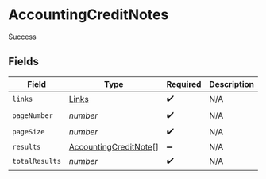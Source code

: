 # AccountingCreditNotes

Success


## Fields

| Field                                                                 | Type                                                                  | Required                                                              | Description                                                           |
| --------------------------------------------------------------------- | --------------------------------------------------------------------- | --------------------------------------------------------------------- | --------------------------------------------------------------------- |
| `links`                                                               | [Links](../../models/shared/links.md)                                 | :heavy_check_mark:                                                    | N/A                                                                   |
| `pageNumber`                                                          | *number*                                                              | :heavy_check_mark:                                                    | N/A                                                                   |
| `pageSize`                                                            | *number*                                                              | :heavy_check_mark:                                                    | N/A                                                                   |
| `results`                                                             | [AccountingCreditNote](../../models/shared/accountingcreditnote.md)[] | :heavy_minus_sign:                                                    | N/A                                                                   |
| `totalResults`                                                        | *number*                                                              | :heavy_check_mark:                                                    | N/A                                                                   |